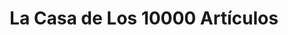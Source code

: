 ---
title: "La Casa de Los 10000 Artículos"
url: /san-ramon-de-la-nueva-oran/la-casa-de-los-10000-articulos/
shop: hardware
---